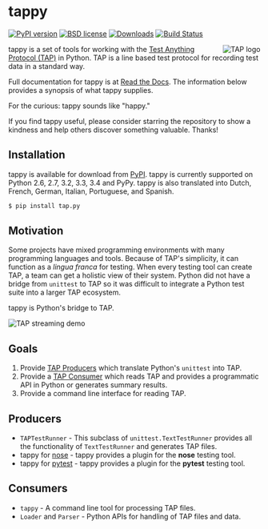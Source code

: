tappy
=====

[![PyPI version][pypishield]](https://pypi.python.org/pypi/tap.py)
[![BSD license][license]](https://raw.githubusercontent.com/mblayman/tappy/master/LICENSE)
[![Downloads][shield]](https://pypi.python.org/pypi/tap.py)
[![Build Status][travis]](https://travis-ci.org/mblayman/tappy)

<img align="right" src="https://github.com/mblayman/tappy/blob/master/tap.png" 
  alt="TAP logo" />

tappy is a set of tools for working with the
[Test Anything Protocol (TAP)][tap] in Python. TAP is a line based test
protocol for recording test data in a standard way.

Full documentation for tappy is at [Read the Docs][rtd]. The information
below provides a synopsis of what tappy supplies.

For the curious: tappy sounds like "happy."

If you find tappy useful, please consider starring the repository to show a
kindness and help others discover something valuable. Thanks!

Installation
------------

tappy is available for download from [PyPI][pypi]. tappy is currently supported
on Python 2.6, 2.7, 3.2, 3.3, 3.4 and PyPy.
tappy is also translated into
Dutch,
French,
German,
Italian,
Portuguese,
and Spanish.

```bash
$ pip install tap.py
```

Motivation
----------

Some projects have mixed programming environments with many
programming languages and tools. Because of TAP's simplicity,
it can function as a *lingua franca* for testing.
When every testing tool can create TAP,
a team can get a holistic view of their system.
Python did not have a bridge from `unittest` to TAP so it was
difficult to integrate a Python test suite into a larger TAP ecosystem.

tappy is Python's bridge to TAP.

![TAP streaming demo][stream]

Goals
-----

1.  Provide [TAP Producers][produce] which translate Python's `unittest` into
    TAP.
2.  Provide a [TAP Consumer][consume] which reads TAP and provides a
    programmatic API in Python or generates summary results.
3.  Provide a command line interface for reading TAP.

Producers
---------

*   `TAPTestRunner` - This subclass of `unittest.TextTestRunner` provides all
    the functionality of `TextTestRunner` and generates TAP files.
*   tappy for [nose][ns] - tappy provides a plugin for the **nose**
    testing tool.
*   tappy for [pytest][pytest] -
    tappy provides a plugin
    for the **pytest** testing tool.

Consumers
---------

*   `tappy` - A command line tool for processing TAP files.
*   `Loader` and `Parser` - Python APIs for handling of TAP files and data.

[tap]: http://testanything.org/
[pypishield]: https://img.shields.io/pypi/v/tap.py.svg
[license]: https://img.shields.io/pypi/l/tap.py.svg
[shield]: https://img.shields.io/pypi/dm/tap.py.svg
[travis]: https://travis-ci.org/mblayman/tappy.png?branch=master
[rtd]: http://tappy.readthedocs.org/en/latest/
[pypi]: https://pypi.python.org/pypi/tap.py
[stream]: https://github.com/mblayman/tappy/blob/master/stream.gif
[produce]: http://testanything.org/producers.html
[consume]: http://testanything.org/consumers.html
[ns]: https://nose.readthedocs.org/en/latest/
[pytest]: http://pytest.org/latest/
